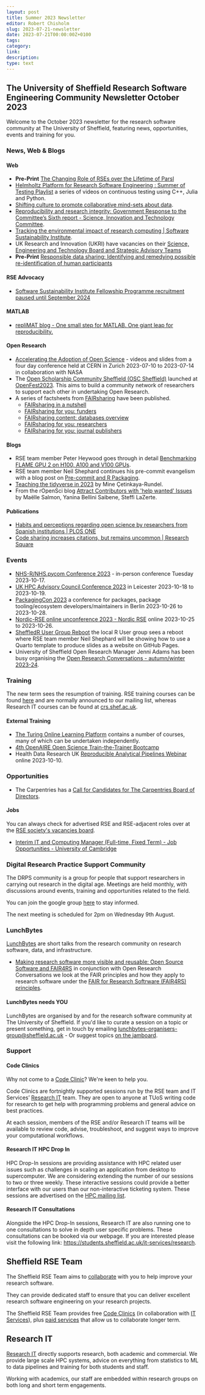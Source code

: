 ```yaml
---
layout: post
title: Summer 2023 Newsletter
editor: Robert Chisholm
slug: 2023-07-21-newsletter
date: 2023-07-21T00:00:00Z+0100
tags:
category:
link:
description:
type: text
---
```


## The University of Sheffield Research Software Engineering Community Newsletter October 2023

Welcome to the October 2023 newsletter for the research software community at The University of Sheffield, featuring
news, opportunities, events and training for you.

### News, Web & Blogs

#### Web

+ **Pre-Print** [The Changing Role of RSEs over the Lifetime of Parsl](https://arxiv.org/abs/2307.11060)
+ [Helmholtz Platform for Research Software Engineering : Summer of Testing
  Playlist](https://www.youtube.com/@Helmholtz_Platform_for_RSE/playlists) a series of videos on continuous testing
  using C++, Julia and Python.
+ [Shifting culture to promote collaborative mind-sets about
  data](https://www.insidehighered.com/opinion/career-advice/2023/07/27/shifting-culture-promote-collaborative-mind-sets-about-data).
+ [Reproducibility and research integrity: Government Response to the Committee’s Sixth report - Science, Innovation and
  Technology Committee](https://publications.parliament.uk/pa/cm5803/cmselect/cmsctech/1771/report.html).
+ [Tracking the environmental impact of research computing | Software Sustainability
  Institute](https://software.ac.uk/blog/2023-08-15-tracking-environmental-impact-research-computing).
+ UK Research and Innovation (UKRI) have vacancies on their [Science, Engineering and Technology Board and Strategic
  Advisory
  Teams](https://www.ukri.org/who-we-are/work-for-us/join-an-advisory-committee-panel-or-network/science-engineering-and-technology-board-and-strategic-advisory-teams-vacancies/)
+ **Pre-Print** [Responsible data sharing: Identifying and remedying possible re-identification of human participants](https://osf.io/preprints/metaarxiv/5m3cx/)

#### RSE Advocacy

+ [Software Sustainability Institute Fellowship Programme recruitment paused until September 2024](https://www.software.ac.uk/news/ssi-fellowship-programme-recruitment-paused-until-september-2024)

#### MATLAB

+ [repliMAT blog - One small step for MATLAB. One giant leap for
  reproducibility.](https://reproduciblematlab.github.io/blog/posts/2023-07-24-one-small-step/)

#### Open Research

+ [Accelerating the Adoption of Open Science](https://indico.cern.ch/event/1254282/timetable/#20230710) - videos and
  slides from a four day conference held at CERN in Zurich 2023-07-10 to 2023-07-14 in collaboration with NASA
+ The [Open Scholarship Community Sheffield (OSC Sheffield)](https://osc-international.com/osc-sheffield/) launched at
  [OpenFest2023](https://www.sheffield.ac.uk/library/research/open-research/openfest2023). This aims to build a
  community network of researchers to support each other in undertaking Open Research.
+ A series of factsheets from [FAIRsharing](https://fairsharing.org/) have been published.
  + [FAIRsharing in a nutshell](https://zenodo.org/record/8191958)
  + [FAIRsharing for you: funders](https://zenodo.org/record/8191958)
  + [FAIRsharing content: databases overview](https://zenodo.org/record/8186961)
  + [FAIRsharing for you: researchers](https://zenodo.org/record/8186952)
  + [FAIRsharing for you: journal publishers](https://zenodo.org/record/8186640)

#### Blogs

+ RSE team member Peter Heywood goes through in detail [Benchmarking FLAME GPU 2 on H100, A100 and V100
  GPUs](https://rse.shef.ac.uk/blog/2023-08-18-benchmarking-flamegpu2-on-h100-a100-and-v100-gpus/).
+ RSE team member Neil Shephard continues his pre-commit evangelism with a blog post on [Pre-commit and R
  Packaging](https://ns-rse.github.io/posts/pre-commit-r/).
+ [Teaching the tidyverse in 2023](https://www.tidyverse.org/blog/2023/08/teach-tidyverse-23/) by Mine Çetinkaya-Rundel.
+ From the rOpenSci blog [Attract Contributors with 'help wanted'
  Issues](https://ropensci.org/blog/2023/09/19/help-wanted/) by Maëlle Salmon, Yanina Bellini Saibene, Steffi LaZerte.

#### Publications

+ [Habits and perceptions regarding open science by researchers from Spanish institutions | PLOS
  ONE](https://journals.plos.org/plosone/article?id=10.1371/journal.pone.0288313)
+ [Code sharing increases citations, but remains uncommon | Research
  Square](https://www.researchsquare.com/article/rs-3222221/v1)

### Events

+ [NHS-R/NHS.pycom Conference 2023](http://bit.ly/nhs-r-community-conference-2023) -  in-person conference Tuesday
  2023-10-17.
+ [UK HPC Advisory Council Conference 2023](https://www.hpcadvisorycouncil.com/events/2023/uk-conference/index.php) in
  Leicester 2023-10-18 to 2023-10-19.
+ [PackagingCon 2023](https://packaging-con.org/) a conference for packages, package tooling/ecosystem
  developers/maintainers in Berlin 2023-10-26 to 2023-10-28.
+ [Nordic-RSE online unconference 2023 - Nordic RSE](https://nordic-rse.org/events/2023-online-unconference/) online
  2023-10-25 to 2023-10-26.
+ [SheffledR User Group Reboot](https://www.meetup.com/sheffieldr-sheffield-r-users-group/events/296493587/rsvp/) the
  local R User group sees a reboot where RSE team member Neil Shephard will be showing how to use a Quarto template to
  produce slides as a website on GitHub Pages.
+ University of Sheffield Open Research Manager Jenni Adams has been busy organising the [Open Research Conversations -
  autumn/winter
  2023-24](https://www.sheffield.ac.uk/openresearch/events/open-research-conversations-autumnwinter-2023-24).

### Training

The new term sees the resumption of training. RSE training courses can be found [here](https://rse.shef.ac.uk/events/)
and are normally announced to our mailing list, whereas Research IT courses can be found at
[crs.shef.ac.uk](https://crs.shef.ac.uk).

#### External Training

+ [The Turing Online Learning Platform](https://www.turing.ac.uk/courses) contains a number of courses, many of which
  can be undertaken independently.
+ [4th OpenAIRE Open Science Train-the-Trainer
  Bootcamp](https://www.openaire.eu/4th-openaire-open-science-train-the-trainer-bootcamp)
+ Health Data Research UK [Reproducible Analytical Pipelines
  Webinar](https://www.hdruk.ac.uk/events/reproducible-analytical-pipelines-webinar-2/) online 2023-10-10.

<!--#### Research IT Training-->

<!--Research IT courses have adopted a hybrid approach. The team will be providing their courses both online and in -->
<!--person for the first time since March 2020. The team provides a place for beginners or advanced users to expand -->
<!--their knowledge of HPC and different programming languages. The courses are part of the Doctoral Development -->
<!--Programme. For more information please visit our training registration web page (via VPN): -->
<!--[crs.shef.ac.uk](https://crs.shef.ac.uk).-->

<!--If a course is "sold out" please join the wait list by signing up - we regularly email people to encourage those -->
<!--that can no longer attend to cancel. Those on the wait list get early notification when the courses are run -->
<!--again.-->

### Opportunities

+ The Carpentries has a [Call for Candidates for The Carpentries Board of Directors](https://carpentries.org/blog/2023/09/board-of-directors-election-announcement/).

#### Jobs

You can always check for advertised RSE and RSE-adjacent roles over at the [RSE society's vacancies
board](https://society-rse.org/careers/vacancies/).

+ [Interim IT and Computing Manager (Full-time, Fixed Term) - Job Opportunities - University of
  Cambridge](https://www.jobs.cam.ac.uk/job/42717/)

### Digital Research Practice Support Community

The DRPS community is a group for people that support researchers in carrying out research in the digital age. Meetings
are held monthly, with discussions around events, training and opportunities related to the field.

You can join the google group
[here](https://groups.google.com/u/1/a/sheffield.ac.uk/g/digital-research-practice-support-community-group/about) to
stay informed.

The next meeting is scheduled for 2pm on Wednesday 9th August.

### LunchBytes

[LunchBytes](https://rse.shef.ac.uk/community/lunch-bytes/) are short talks from the research community on research
software, data, and infrastructure.

+ [Making research software more visible and reusable: Open Source Software and
  FAIR4RS](https://bit.ly/open-research-conversation-lunchbytes-fair4rs) in conjunction with Open Research Conversations
  we look at the FAIR principles and how they apply to research software under the [FAIR for Research Softrware (FAIR4RS)
  principles](https://zenodo.org/record/6623556#.YqCJTJNBwlw).

#### LunchBytes needs YOU

LunchBytes are organised by and for the research software community at The University of Sheffield. If you'd like to
curate a session on a topic or present something, get in touch by emailing
[lunchbytes-organisers-group@sheffield.ac.uk](mailto:lunchbytes-organisers-group@sheffield.ac.uk) - Or suggest topics
[on the jamboard](https://jamboard.google.com/d/1-51cRf0pwZl8O10CnLeJGAqKcnbww-QGaYjszFK-H38/).

### Support

#### Code Clinics

Why not come to a [Code
Clinic](https://docs.google.com/forms/d/e/1FAIpQLScGXS55qjU0D0Zcz-KHOVcNTahcr3YC3H0OpoKBo3lWXWED5A/viewform)? We're keen
to help you.

Code Clinics are fortnightly supported sessions run by the RSE team and IT Services’ [Research
IT](https://www.sheffield.ac.uk/it-services/research) team. They are open to anyone at TUoS writing code for research to
get help with programming problems and general advice on best practices.

At each session, members of the RSE and/or Research IT teams will be available to review code, advise, troubleshoot, and
suggest ways to improve your computational workflows.

#### Research IT HPC Drop In

HPC Drop-In sessions are providing assistance with HPC related user issues such as challenges in scaling an application
from desktop to supercomputer. We are considering extending the number of our sessions to two or three weekly. These
interactive sessions could provide a better interface with our users than our non-interactive ticketing system. These
sessions are advertised on the [HPC mailing list](https://groups.google.com/u/1/a/sheffield.ac.uk/g/hpc).

#### Research IT Consultations

Alongside the HPC Drop-In sessions, Research IT are also running one to one consultations to solve in depth user
specific problems. These consultations can be booked via our webpage. If you are interested please visit the following
link: <https://students.sheffield.ac.uk/it-services/research>.

## Sheffield RSE Team

The Sheffield RSE Team aims to [collaborate](https://rse.shef.ac.uk/collaboration/guide/) with you to help improve your
research software.

They can provide dedicated staff to ensure that you can deliver excellent research software engineering on your research
projects.

The Sheffield RSE Team provides free [Code Clinics][CCs] (in collaboration with [IT Services][its-res-it]), plus [paid
services][rse-service] that allow us to collaborate longer term.

## Research IT

[Research IT](https://students.sheffield.ac.uk/it-services/research) directly supports research, both academic and commercial.
We provide large scale HPC systems, advice on everything from statistics to ML to data pipelines and training for both
students and staff.

Working with academics, our staff are embedded within research groups on both long and short term engagements.

[CCs]: https://rse.shef.ac.uk/support/code-clinic/
[its-res-it]: https://www.sheffield.ac.uk/it-services/research/
[rse-service]: https://rse.shef.ac.uk/collaboration/
